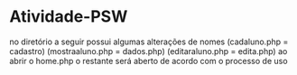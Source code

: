 # Atividade-PSW
no diretório a seguir possui algumas alterações de nomes (cadaluno.php = cadastro) (mostraaluno.php = dados.php) (editaraluno.php =  edita.php)
ao abrir o home.php o restante será aberto de acordo com o processo de uso 
